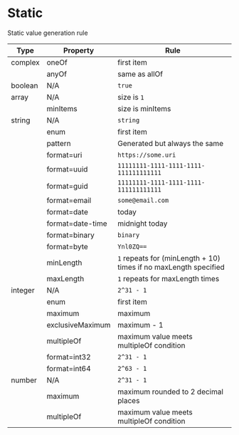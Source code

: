 # Static

Static value generation rule

|Type|Property|Rule|
|---|---|---|
|complex|oneOf|first item|
| |anyOf|same as allOf|
|boolean|N/A|`true`|
|array|N/A|size is `1`|
| |minItems|size is minItems|
|string|N/A|`string`|
| |enum|first item|
| |pattern|Generated but always the same|
| |format=uri|`https://some.uri`|
| |format=uuid|`11111111-1111-1111-1111-111111111111`|
| |format=guid|`11111111-1111-1111-1111-111111111111`|
| |format=email|`some@email.com`|
| |format=date|today|
| |format=date-time|midnight today|
| |format=binary|`binary`|
| |format=byte|`Ynl0ZQ==`|
| |minLength|`1` repeats for (minLength + 10) times if no maxLength specified|
| |maxLength|`1` repeats for maxLength times|
|integer|N/A|`2^31 - 1`|
| |enum|first item|
| |maximum|maximum|
| |exclusiveMaximum|maximum - 1|
| |multipleOf|maximum value meets multipleOf condition|
| |format=int32|`2^31 - 1`|
| |format=int64|`2^63 - 1`|
|number|N/A|`2^31 - 1`|
| |maximum|maximum rounded to 2 decimal places|
| |multipleOf|maximum value meets multipleOf condition|
